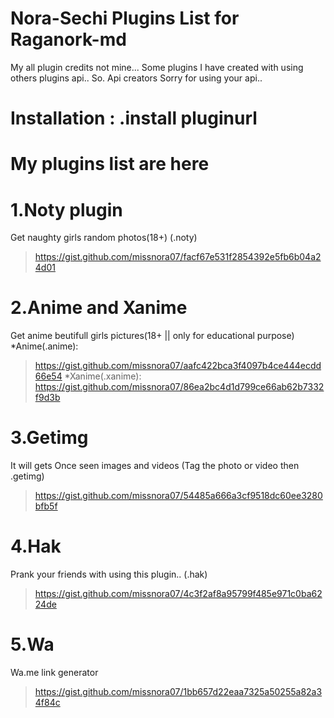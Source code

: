 # Nora-Sechi Plugins List for Raganork-md

My all plugin credits not mine... 
Some plugins I have created with using others plugins api.. 
So. 
Api creators Sorry for using your api.. 

# Installation : .install pluginurl

# My plugins list are here

# 1.Noty plugin
Get naughty girls random photos(18+)
(.noty)
>https://gist.github.com/missnora07/facf67e531f2854392e5fb6b04a24d01

# 2.Anime and Xanime
Get anime beutifull girls pictures(18+ || only for educational purpose)
*Anime(.anime):
>https://gist.github.com/missnora07/aafc422bca3f4097b4ce444ecdd66e54
*Xanime(.xanime):
>https://gist.github.com/missnora07/86ea2bc4d1d799ce66ab62b7332f9d3b

# 3.Getimg
It will gets Once seen images and videos
(Tag the photo or video then .getimg)
>https://gist.github.com/missnora07/54485a666a3cf9518dc60ee3280bfb5f

# 4.Hak
Prank your friends with using this plugin.. 
(.hak)
>https://gist.github.com/missnora07/4c3f2af8a95799f485e971c0ba6224de
# 5.Wa
Wa.me link generator
>https://gist.github.com/missnora07/1bb657d22eaa7325a50255a82a34f84c
